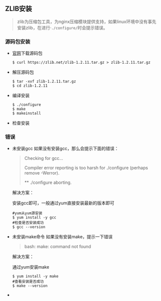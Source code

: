 ## ZLIB安装

> zlib为压缩包工具，为nginx压缩模块提供支持，如果linux环境中没有事先安装zlib，在进行·`./configure/`时会提示错误。

### 源码包安装

* [官网](https://zlib.net/)下载源码包

  ```shell
  $ curl https://zlib.net/zlib-1.2.11.tar.gz > zlib-1.2.11.tar.gz
  ```

  

* 解压源码包

  ```shell
  $ tar -xvf zlib-1.2.11.tar.gz 
  $ cd zlib-1.2.11
  ```

* 编译安装

  ```shell
  $ ./configure
  $ make 
  $ makeinstall
  ```

  

* 检查安装

### 错误

* 未安装gcc
  如果没有安装gcc，那么会提示下面的错误：

  >Checking for gcc...
  >
  >Compiler error reporting is too harsh for ./configure (perhaps remove -Werror).
  >
  >** ./configure aborting.

  解决方案：

  安装gcc即可，一般通过yum直接安装最新的版本即可

  ```shell
  #yum从yum源安装
  $ yum install -y gcc
  #检查是否安装成功
  $ gcc --version
  ```

  

* 未安装make命令
  如果没有安装make，提示一下错误

  > bash: make: command not found

  解决方案：

  通过yum安装make

  ```shell
  $ yum install -y make
  #查看安装是否成功
  $ make --version
  ```

  

* 